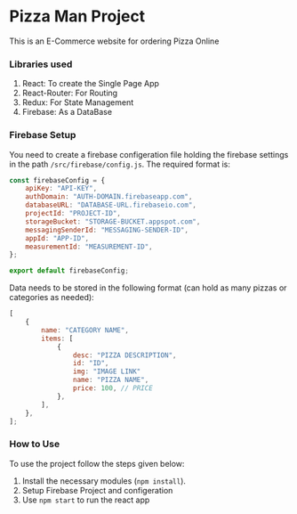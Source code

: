 # Pizza Man Project

This is an E-Commerce website for ordering Pizza Online

### Libraries used

1. React: To create the Single Page App
2. React-Router: For Routing
3. Redux: For State Management
4. Firebase: As a DataBase

### Firebase Setup

You need to create a firebase configeration file holding the firebase settings in the path `/src/firebase/config.js`. The required format is:

```javascript
const firebaseConfig = {
	apiKey: "API-KEY",
	authDomain: "AUTH-DOMAIN.firebaseapp.com",
	databaseURL: "DATABASE-URL.firebaseio.com",
	projectId: "PROJECT-ID",
	storageBucket: "STORAGE-BUCKET.appspot.com",
	messagingSenderId: "MESSAGING-SENDER-ID",
	appId: "APP-ID",
	measurementId: "MEASUREMENT-ID",
};

export default firebaseConfig;
```

Data needs to be stored in the following format (can hold as many pizzas or categories as needed):

```javascript
[
	{
		name: "CATEGORY NAME",
		items: [
			{
				desc: "PIZZA DESCRIPTION",
				id: "ID",
				img: "IMAGE LINK"
				name: "PIZZA NAME",
				price: 100, // PRICE
			},
		],
	},
];
```

### How to Use

To use the project follow the steps given below:

1. Install the necessary modules (`npm install`).
2. Setup Firebase Project and configeration
3. Use `npm start` to run the react app
